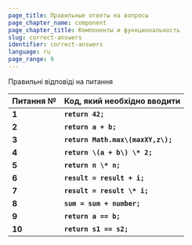```yaml
---
page_title: Правильные ответы на вопросы
page_chapter_name: component
page_chapter_title: Компоненты и функциональность
slug: correct-answers
identifier: correct-answers
language: ru
page_range: 9
---
```



Правильні відповіді на питання

| **Питання №** | **Код, який необхідно вводити**   |
| ------------- | --------------------------------- |
| **1**         | **`return 42;`**                  |
| **2**         | **`return a + b;`**               |
| **3**         | **`return Math.max\(maxXY,z\);`** |
| **4**         | **`return \(a + b\) \* 2;`**      |
| **5**         | **`return n \* n;`**              |
| **6**         | **`result = result + i;`**        |
| **7**         | **`result = result \* i;`**       |
| **8**         | **`sum = sum + number;`**         |
| **9**         | **`return a == b;`**              |
| **10**        | **`return s1 == s2;`**            |